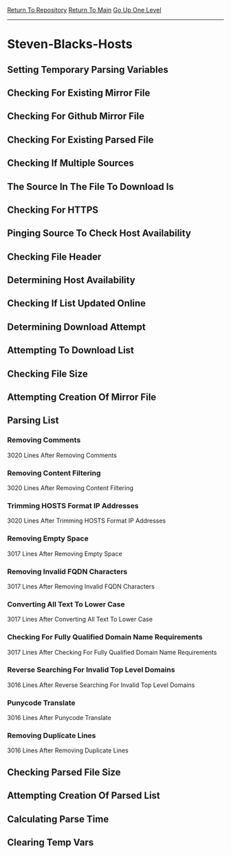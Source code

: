 [Return To Repository](https://github.com/bast69/piholeparser/)
[Return To Main](https://github.com/bast69/piholeparser/blob/master/RecentRunLogs/Mainlog.md)
[Go Up One Level](https://github.com/bast69/piholeparser/blob/master/RecentRunLogs/TopLevelScripts/30-Processing-External-Blacklists.md)
____________________________________
# Steven-Blacks-Hosts
## Setting Temporary Parsing Variables
## Checking For Existing Mirror File
## Checking For Github Mirror File
## Checking For Existing Parsed File
## Checking If Multiple Sources
## The Source In The File To Download Is
## Checking For HTTPS
## Pinging Source To Check Host Availability
## Checking File Header
## Determining Host Availability
## Checking If List Updated Online
## Determining Download Attempt
## Attempting To Download List
## Checking File Size
## Attempting Creation Of Mirror File
## Parsing List
### Removing Comments
3020 Lines After Removing Comments
### Removing Content Filtering
3020 Lines After Removing Content Filtering
### Trimming HOSTS Format IP Addresses
3020 Lines After Trimming HOSTS Format IP Addresses
### Removing Empty Space
3017 Lines After Removing Empty Space
### Removing Invalid FQDN Characters
3017 Lines After Removing Invalid FQDN Characters
### Converting All Text To Lower Case
3017 Lines After Converting All Text To Lower Case
### Checking For Fully Qualified Domain Name Requirements
3017 Lines After Checking For Fully Qualified Domain Name Requirements
### Reverse Searching For Invalid Top Level Domains
3016 Lines After Reverse Searching For Invalid Top Level Domains
### Punycode Translate
3016 Lines After Punycode Translate
### Removing Duplicate Lines
3016 Lines After Removing Duplicate Lines
## Checking Parsed File Size
## Attempting Creation Of Parsed List
## Calculating Parse Time
## Clearing Temp Vars

